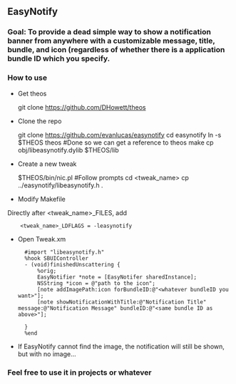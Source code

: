 ## EasyNotify

### Goal: To provide a dead simple way to show a notification banner from anywhere with a customizable message, title, bundle, and icon (regardless of whether there is a application bundle ID which you specify.

### How to use
- Get theos

	git clone https://github.com/DHowett/theos

- Clone the repo

	git clone https://github.com/evanlucas/easynotify
	cd easynotify
	ln -s $THEOS theos		#Done so we can get a reference to theos
	make
	cp obj/libeasynotify.dylib $THEOS/lib

- Create a new tweak 

	$THEOS/bin/nic.pl		#Follow prompts
	cd <tweak_name>
	cp ../easynotify/libeasynotify.h .
	
- Modify Makefile

Directly after <tweak_name>_FILES, add

		<tweak_name>_LDFLAGS = -leasynotify

- Open Tweak.xm

		#import "libeasynotify.h"
		%hook SBUIController
		- (void)finishedUnscattering {
			%orig;
			EasyNotifier *note = [EasyNotifer sharedInstance];
			NSString *icon = @"path to the icon";
			[note addImagePath:icon forBundleID:@"<whatever bundleID you want>"];
			[note showNotificationWithTitle:@"Notification Title" message:@"Notification Message" bundleID:@"<same bundle ID as above>"];
			
		}
		%end

- If EasyNotify cannot find the image, the notification will still be shown, but with no image...

### Feel free to use it in projects or whatever
